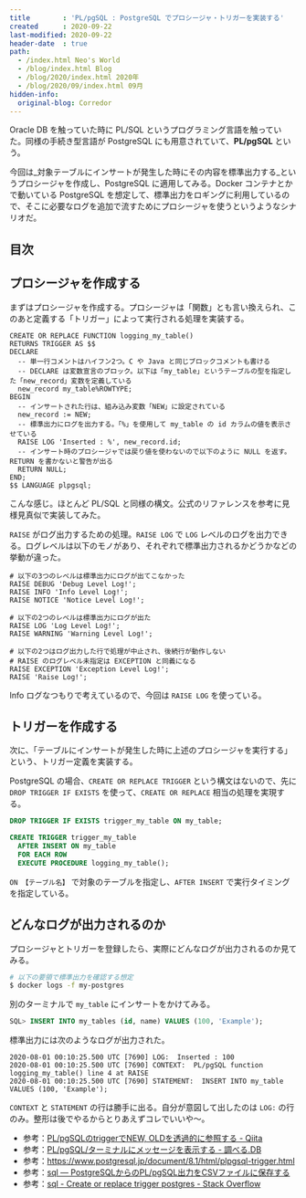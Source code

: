 ```yaml
---
title        : 'PL/pgSQL : PostgreSQL でプロシージャ・トリガーを実装する'
created      : 2020-09-22
last-modified: 2020-09-22
header-date  : true
path:
  - /index.html Neo's World
  - /blog/index.html Blog
  - /blog/2020/index.html 2020年
  - /blog/2020/09/index.html 09月
hidden-info:
  original-blog: Corredor
---
```


Oracle DB を触っていた時に PL/SQL というプログラミング言語を触っていた。同様の手続き型言語が PostgreSQL にも用意されていて、**PL/pgSQL** という。

今回は_対象テーブルにインサートが発生した時にその内容を標準出力する_というプロシージャを作成し、PostgreSQL に適用してみる。Docker コンテナとかで動いている PostgreSQL を想定して、標準出力をロギングに利用しているので、そこに必要なログを追加で流すためにプロシージャを使うというようなシナリオだ。

## 目次

## プロシージャを作成する

まずはプロシージャを作成する。プロシージャは「関数」とも言い換えられ、このあと定義する「トリガー」によって実行される処理を実装する。

```plsql
CREATE OR REPLACE FUNCTION logging_my_table()
RETURNS TRIGGER AS $$
DECLARE
  -- 単一行コメントはハイフン2つ。C や Java と同じブロックコメントも書ける
  -- DECLARE は変数宣言のブロック。以下は「my_table」というテーブルの型を指定した「new_record」変数を定義している
  new_record my_table%ROWTYPE;
BEGIN
  -- インサートされた行は、組み込み変数「NEW」に設定されている
  new_record := NEW;
  -- 標準出力にログを出力する。「%」を使用して my_table の id カラムの値を表示させている
  RAISE LOG 'Inserted : %', new_record.id;
  -- インサート時のプロシージャでは戻り値を使わないので以下のように NULL を返す。RETURN を書かないと警告が出る
  RETURN NULL;
END;
$$ LANGUAGE plpgsql;
```

こんな感じ。ほとんど PL/SQL と同様の構文。公式のリファレンスを参考に見様見真似で実装してみた。

`RAISE` がログ出力するための処理。`RAISE LOG` で `LOG` レベルのログを出力できる。ログレベルは以下のモノがあり、それぞれで標準出力されるかどうかなどの挙動が違った。

```plsql
# 以下の3つのレベルは標準出力にログが出てこなかった
RAISE DEBUG 'Debug Level Log!';
RAISE INFO 'Info Level Log!';
RAISE NOTICE 'Notice Level Log!';

# 以下の2つのレベルは標準出力にログが出た
RAISE LOG 'Log Level Log!';
RAISE WARNING 'Warning Level Log!';

# 以下の2つはログ出力した行で処理が中止され、後続行が動作しない
# RAISE のログレベル未指定は EXCEPTION と同義になる
RAISE EXCEPTION 'Exception Level Log!';
RAISE 'Raise Log!';
```

Info ログなつもりで考えているので、今回は `RAISE LOG` を使っている。

## トリガーを作成する

次に、「テーブルにインサートが発生した時に上述のプロシージャを実行する」という、トリガー定義を実装する。

PostgreSQL の場合、`CREATE OR REPLACE TRIGGER` という構文はないので、先に `DROP TRIGGER IF EXISTS` を使って、`CREATE OR REPLACE` 相当の処理を実現する。

```sql
DROP TRIGGER IF EXISTS trigger_my_table ON my_table;

CREATE TRIGGER trigger_my_table
  AFTER INSERT ON my_table
  FOR EACH ROW
  EXECUTE PROCEDURE logging_my_table();
```

`ON 【テーブル名】` で対象のテーブルを指定し、`AFTER INSERT` で実行タイミングを指定している。

## どんなログが出力されるのか

プロシージャとトリガーを登録したら、実際にどんなログが出力されるのか見てみる。

```bash
# 以下の要領で標準出力を確認する想定
$ docker logs -f my-postgres
```

別のターミナルで `my_table` にインサートをかけてみる。

```sql
SQL> INSERT INTO my_tables (id, name) VALUES (100, 'Example');
```

標準出力には次のようなログが出力された。

```
2020-08-01 00:10:25.500 UTC [7690] LOG:  Inserted : 100
2020-08-01 00:10:25.500 UTC [7690] CONTEXT:  PL/pgSQL function logging_my_table() line 4 at RAISE
2020-08-01 00:10:25.500 UTC [7690] STATEMENT:  INSERT INTO my_table VALUES (100, 'Example');
```

`CONTEXT` と `STATEMENT` の行は勝手に出る。自分が意図して出したのは `LOG:` の行のみ。整形は後でやるからとりあえずコレでいいや〜。

- 参考：[PL/pgSQLのtriggerでNEW, OLDを透過的に参照する - Qiita](https://qiita.com/error_401/items/47f1920270ffbd35c840)
- 参考：[PL/pgSQL/ターミナルにメッセージを表示する - 調べる.DB](https://db.just4fun.biz/?PL/pgSQL/%E3%82%BF%E3%83%BC%E3%83%9F%E3%83%8A%E3%83%AB%E3%81%AB%E3%83%A1%E3%83%83%E3%82%BB%E3%83%BC%E3%82%B8%E3%82%92%E8%A1%A8%E7%A4%BA%E3%81%99%E3%82%8B)
- 参考：<https://www.postgresql.jp/document/8.1/html/plpgsql-trigger.html>
- 参考：[sql — PostgreSQLからのPL/pgSQL出力をCSVファイルに保存する](https://www.it-swarm.dev/ja/sql/postgresql%E3%81%8B%E3%82%89%E3%81%AEplpgsql%E5%87%BA%E5%8A%9B%E3%82%92csv%E3%83%95%E3%82%A1%E3%82%A4%E3%83%AB%E3%81%AB%E4%BF%9D%E5%AD%98%E3%81%99%E3%82%8B/967150827/)
- 参考：[sql - Create or replace trigger postgres - Stack Overflow](https://stackoverflow.com/questions/35927365/create-or-replace-trigger-postgres)
